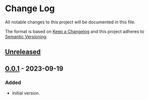 # Change Log
All notable changes to this project will be documented in this file.

The format is based on [Keep a Changelog](http://keepachangelog.com/)
and this project adheres to [Semantic Versioning](http://semver.org/).


## [Unreleased]


## [0.0.1] - 2023-09-19
### Added
- Initial version.


<!-- links -->
[Unreleased]: https://github.com/plandes/cnndmdb/compare/v0.0.1...HEAD
[0.0.1]: https://github.com/plandes/cnndmdb/compare/v0.0.0...v0.0.1
